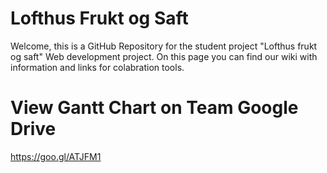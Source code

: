 # Lofthus Frukt og Saft
Welcome, this is a GitHub Repository for the student project "Lofthus frukt og saft" Web development project.
On this page you can find our wiki with information and links for colabration tools.

# View Gantt Chart on Team Google Drive
https://goo.gl/ATJFM1


